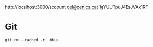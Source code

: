 http://localhost:3000/account cel@cenics.cat 1gYUUTpuJ4EsJVAx1RF


Git
===========
```
git rm --cached -r .idea
```
